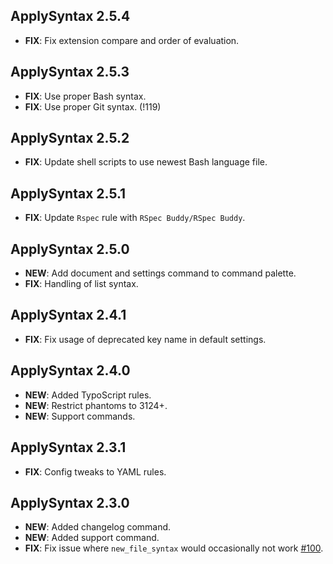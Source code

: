 ## ApplySyntax 2.5.4

- **FIX**: Fix extension compare and order of evaluation.

## ApplySyntax 2.5.3

- **FIX**: Use proper Bash syntax.
- **FIX**: Use proper Git syntax. (!119)

## ApplySyntax 2.5.2

- **FIX**: Update shell scripts to use newest Bash language file.

## ApplySyntax 2.5.1

- **FIX**: Update `Rspec` rule with `RSpec Buddy/RSpec Buddy`.

## ApplySyntax 2.5.0

- **NEW**: Add document and settings command to command palette.
- **FIX**: Handling of list syntax.

## ApplySyntax 2.4.1

- **FIX**: Fix usage of deprecated key name in default settings.

## ApplySyntax 2.4.0

- **NEW**: Added TypoScript rules.
- **NEW**: Restrict phantoms to 3124+.
- **NEW**: Support commands.

## ApplySyntax 2.3.1

- **FIX**: Config tweaks to YAML rules.

## ApplySyntax 2.3.0

- **NEW**: Added changelog command.
- **NEW**: Added support command.
- **FIX**: Fix issue where `new_file_syntax` would occasionally not work [#100](https://github.com/facelessuser/ApplySyntax/issues/100).
